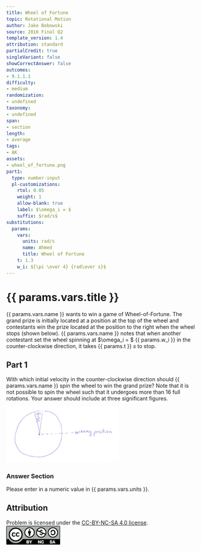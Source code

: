 ```yaml
---
title: Wheel of Fortune
topic: Rotational Motion
author: Jake Bobowski
source: 2016 Final Q2
template_version: 1.4
attribution: standard
partialCredit: true
singleVariant: false
showCorrectAnswer: false
outcomes:
- 9.1.1.1
difficulty:
- medium
randomization:
- undefined
taxonomy:
- undefined
span:
- section
length:
- average
tags:
- AK
assets:
- wheel_of_fortune.png
part1:
  type: number-input
  pl-customizations:
    rtol: 0.05
    weight: 1
    allow-blank: true
    label: $\omega_i = $
    suffix: $rad/s$
substitutions:
  params:
    vars:
      units: rad/s
      name: Ahmed
      title: Wheel of Fortune
    t: 1.3
    w_i: ${\pi \over 4} {rad\over s}$
---
```

# {{ params.vars.title }}
{{ params.vars.name }} wants to win a game of Wheel-of-Fortune.
The grand prize is initially located at a position at the top of the wheel and contestants win the prize located at the position to the right when the wheel stops (shown below).
{{ params.vars.name }} notes that when another contestant set the wheel spinning at $\omega_i = $ {{ params.w_i }} in the counter-clockwise direction, it takes {{ params.t }} $s$ to stop.

## Part 1

With which initial velocity in the counter-clockwise direction should {{ params.vars.name }} spin the wheel to win the grand prize? Note that it is not possible to spin the wheel such that it undergoes more than 16 full rotations. Your answer should include at three significant figures.

<img src="wheel_of_fortune.png" alt="Image of a wheel showing the prize to be at the top (0 degrees) and the winning section to be on the right (90 degrees clockwise)." width=300>

### Answer Section

Please enter in a numeric value in {{ params.vars.units }}.

## Attribution

Problem is licensed under the [CC-BY-NC-SA 4.0 license](https://creativecommons.org/licenses/by-nc-sa/4.0/).<br> ![The Creative Commons 4.0 license requiring attribution-BY, non-commercial-NC, and share-alike-SA license.](https://raw.githubusercontent.com/firasm/bits/master/by-nc-sa.png)
